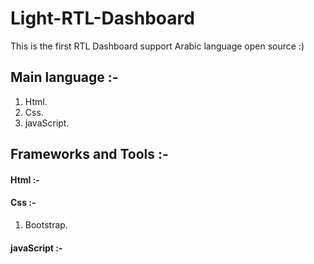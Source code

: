 # Light-RTL-Dashboard
This is the first RTL Dashboard support Arabic language open source :)

## Main language :-
1. Html.
2. Css.
3. javaScript.

## Frameworks and Tools :-
#### Html :-
#### Css :-
1. Bootstrap.
#### javaScript :-
